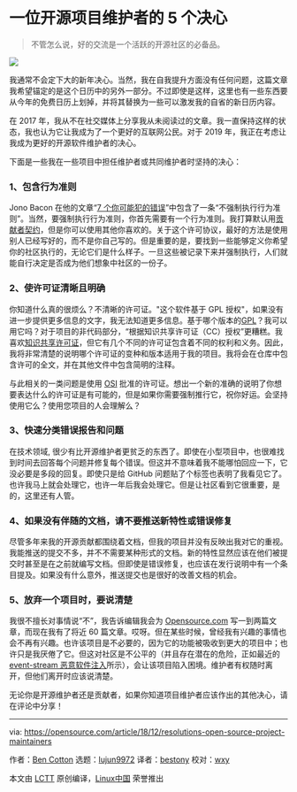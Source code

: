 [#]: collector: (lujun9972)
[#]: translator: (bestony)
[#]: reviewer: (wxy)
[#]: publisher: ( )
[#]: url: ( )
[#]: subject: (5 resolutions for open source project maintainers)
[#]: via: (https://opensource.com/article/18/12/resolutions-open-source-project-maintainers)
[#]: author: (Ben Cotton https://opensource.com/users/bcotton)

一位开源项目维护者的 5 个决心
======

> 不管怎么说，好的交流是一个活跃的开源社区的必备品。

![](https://opensource.com/sites/default/files/styles/image-full-size/public/lead-images/spark_sparkler_fire_new_year_idea.png?itok=rnyMpVP8)

我通常不会定下大的新年决心。当然，我在自我提升方面没有任何问题，这篇文章我希望锚定的是这个日历中的另外一部分。不过即使是这样，这里也有一些东西要从今年的免费日历上划掉，并将其替换为一些可以激发我的自省的新日历内容。

在 2017 年，我从不在社交媒体上分享我从未阅读过的文章。我一直保持这样的状态，我也认为它让我成为了一个更好的互联网公民。对于 2019 年，我正在考虑让我成为更好的开源软件维护者的决心。

下面是一些我在一些项目中担任维护者或共同维护者时坚持的决心：

### 1、包含行为准则

Jono Bacon 在他的文章“[7 个你可能犯的错误][1]”中包含了一条“不强制执行行为准则”。当然，要强制执行行为准则，你首先需要有一个行为准则。我打算默认用[贡献者契约][2]，但是你可以使用其他你喜欢的。关于这个许可协议，最好的方法是使用别人已经写好的，而不是你自己写的。但是重要的是，要找到一些能够定义你希望你的社区执行的，无论它们是什么样子。一旦这些被记录下来并强制执行，人们就能自行决定是否成为他们想象中社区的一份子。

### 2、使许可证清晰且明确

你知道什么真的很烦么？不清晰的许可证。"这个软件基于 GPL 授权"，如果没有进一步提供更多信息的文字，我无法知道更多信息。基于哪个版本的[GPL][3]？我可以用它吗？对于项目的非代码部分，“根据知识共享许可证（CC）授权”更糟糕。我喜欢[知识共享许可证][4]，但它有几个不同的许可证包含着不同的权利和义务。因此，我将非常清楚的说明哪个许可证的变种和版本适用于我的项目。我将会在仓库中包含许可的全文，并在其他文件中包含简明的注释。

与此相关的一类问题是使用 [OSI][5] 批准的许可证。想出一个新的准确的说明了你想要表达什么的许可证是有可能的，但是如果你需要强制推行它，祝你好运。会坚持使用它么？使用您项目的人会理解么？

### 3、快速分类错误报告和问题

在技术领域, 很少有比开源维护者更贫乏的东西了。即使在小型项目中，也很难找到时间去回答每个问题并修复每个错误。但这并不意味着我不能哪怕回应一下，它没必要是多段的回复。即使只是给 GitHub 问题贴了个标签也表明了我看见它了。也许我马上就会处理它，也许一年后我会处理它。但是让社区看到它很重要，是的，这里还有人管。

### 4、如果没有伴随的文档，请不要推送新特性或错误修复

尽管多年来我的开源贡献都围绕着文档，但我的项目并没有反映出我对它的重视。我能推送的提交不多，并不不需要某种形式的文档。新的特性显然应该在他们被提交时甚至是在之前就编写文档。但即使是错误修复，也应该在发行说明中有一个条目提及。如果没有什么意外，推送提交也是很好的改善文档的机会。

### 5、放弃一个项目时，要说清楚

我很不擅长对事情说“不”，我告诉编辑我会为 [Opensource.com][6] 写一到两篇文章，而现在我有了将近 60 篇文章。哎呀。但在某些时候，曾经我有兴趣的事情也会不再有兴趣。也许该项目是不必要的，因为它的功能被吸收到更大的项目中；也许只是我厌倦了它。但这对社区是不公平的（并且存在潜在的危险，正如最近的 [event-stream 恶意软件注入][7]所示），会让该项目陷入困境。维护者有权随时离开，但他们离开时应该说清楚。

无论你是开源维护者还是贡献者，如果你知道项目维护者应该作出的其他决心，请在评论中分享！

--------------------------------------------------------------------------------

via: https://opensource.com/article/18/12/resolutions-open-source-project-maintainers

作者：[Ben Cotton][a]
选题：[lujun9972][b]
译者：[bestony](https://github.com/bestony)
校对：[wxy](https://github.com/wxy)

本文由 [LCTT](https://github.com/LCTT/TranslateProject) 原创编译，[Linux中国](https://linux.cn/) 荣誉推出

[a]: https://opensource.com/users/bcotton
[b]: https://github.com/lujun9972
[1]: https://opensource.com/article/17/8/mistakes-open-source-avoid
[2]: https://www.contributor-covenant.org/
[3]: https://opensource.org/licenses/gpl-license
[4]: https://creativecommons.org/share-your-work/licensing-types-examples/
[5]: https://opensource.org/
[6]: http://Opensource.com
[7]: https://arstechnica.com/information-technology/2018/11/hacker-backdoors-widely-used-open-source-software-to-steal-bitcoin/
